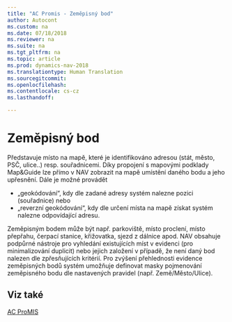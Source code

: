```yaml
---
title: "AC Promis - Zeměpisný bod"
author: Autocont
ms.custom: na
ms.date: 07/18/2018
ms.reviewer: na
ms.suite: na
ms.tgt_pltfrm: na
ms.topic: article
ms.prod: dynamics-nav-2018
ms.translationtype: Human Translation
ms.sourcegitcommit: 
ms.openlocfilehash: 
ms.contentlocale: cs-cz
ms.lasthandoff: 

---
```



# <a name="ac-pm-geographic-point"></a>Zeměpisný bod

Představuje místo na mapě, které je identifikováno adresou (stát, město, PSČ, ulice..) resp. souřadnicemi. Díky propojení s mapovými podklady Map&Guide lze přímo v NAV zobrazit na mapě umístění daného bodu a jeho upřesnění. Dále je možné provádět
- „geokódování“, kdy dle zadané adresy systém nalezne pozici (souřadnice) nebo
- „reverzní geokódování“, kdy dle určení místa na mapě získat systém nalezne odpovídající adresu.

Zeměpisným bodem může být např. parkoviště, místo proclení, místo přepřahu, čerpací stanice, křižovatka, sjezd z dálnice apod. 
NAV obsahuje podpůrné nástroje pro vyhledání existujících míst v evidenci (pro minimalizování duplicit) nebo jejich založení v případě, že není daný bod nalezen dle zpřesňujících kritérií. 
Pro zvýšení přehlednosti evidence zeměpisných bodů systém umožňuje definovat masky pojmenování zeměpisného bodu dle nastavených pravidel (např. Země/Město/Ulice).

## <a name="see-also"></a>Viz také  
[AC ProMIS](ac-pm-promis.md)